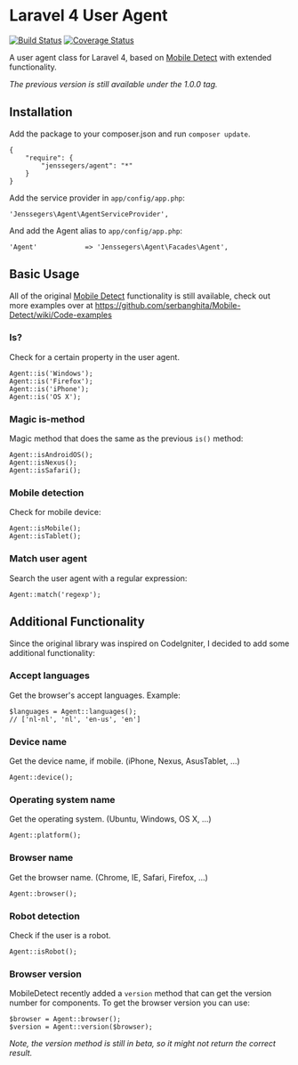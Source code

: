 Laravel 4 User Agent
====================

[![Build Status](https://travis-ci.org/jenssegers/laravel-agent.png?branch=master)](https://travis-ci.org/jenssegers/laravel-agent) [![Coverage Status](https://coveralls.io/repos/jenssegers/laravel-agent/badge.png)](https://coveralls.io/r/jenssegers/laravel-agent)

A user agent class for Laravel 4, based on [Mobile Detect](https://github.com/serbanghita/Mobile-Detect) with extended functionality.

*The previous version is still available under the 1.0.0 tag.*

Installation
------------

Add the package to your composer.json and run `composer update`.

	{
	    "require": {
	        "jenssegers/agent": "*"
	    }
	}

Add the service provider in `app/config/app.php`:

	'Jenssegers\Agent\AgentServiceProvider',

And add the Agent alias to `app/config/app.php`:

	'Agent'            => 'Jenssegers\Agent\Facades\Agent',

Basic Usage
-----------

All of the original [Mobile Detect](https://github.com/serbanghita/Mobile-Detect) functionality is still available, check out more examples over at https://github.com/serbanghita/Mobile-Detect/wiki/Code-examples

### Is?

Check for a certain property in the user agent.

	Agent::is('Windows');
	Agent::is('Firefox');
	Agent::is('iPhone');
	Agent::is('OS X');

### Magic is-method

Magic method that does the same as the previous `is()` method:

	Agent::isAndroidOS();
	Agent::isNexus();
	Agent::isSafari();

### Mobile detection

Check for mobile device:

	Agent::isMobile();
	Agent::isTablet();

### Match user agent

Search the user agent with a regular expression:

	Agent::match('regexp');

Additional Functionality
------------------------

Since the original library was inspired on CodeIgniter, I decided to add some additional functionality:

### Accept languages

Get the browser's accept languages. Example:

	$languages = Agent::languages();
	// ['nl-nl', 'nl', 'en-us', 'en']

### Device name

Get the device name, if mobile. (iPhone, Nexus, AsusTablet, ...)

	Agent::device();

### Operating system name

Get the operating system. (Ubuntu, Windows, OS X, ...)

	Agent::platform();

### Browser name

Get the browser name. (Chrome, IE, Safari, Firefox, ...)

	Agent::browser();

### Robot detection

Check if the user is a robot.

	Agent::isRobot();

### Browser version

MobileDetect recently added a `version` method that can get the version number for components. To get the browser version you can use:

	$browser = Agent::browser();
	$version = Agent::version($browser);

*Note, the version method is still in beta, so it might not return the correct result.*
